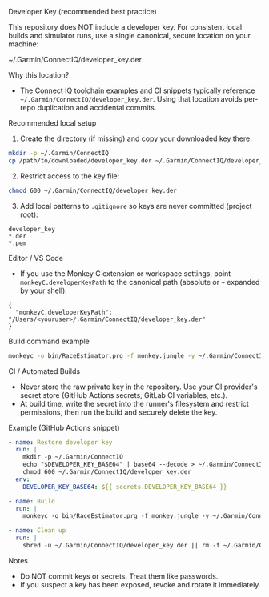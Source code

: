 Developer Key (recommended best practice)

This repository does NOT include a developer key. For consistent local builds and simulator runs, use a single canonical, secure location on your machine:

~/.Garmin/ConnectIQ/developer_key.der

Why this location?

- The Connect IQ toolchain examples and CI snippets typically reference `~/.Garmin/ConnectIQ/developer_key.der`. Using that location avoids per-repo duplication and accidental commits.

Recommended local setup

1. Create the directory (if missing) and copy your downloaded key there:

```bash
mkdir -p ~/.Garmin/ConnectIQ
cp /path/to/downloaded/developer_key.der ~/.Garmin/ConnectIQ/developer_key.der
```

2. Restrict access to the key file:

```bash
chmod 600 ~/.Garmin/ConnectIQ/developer_key.der
```

3. Add local patterns to `.gitignore` so keys are never committed (project root):

```
developer_key
*.der
*.pem
```

Editor / VS Code

- If you use the Monkey C extension or workspace settings, point `monkeyC.developerKeyPath` to the canonical path (absolute or `~` expanded by your shell):

```jsonc
{
  "monkeyC.developerKeyPath": "/Users/<youruser>/.Garmin/ConnectIQ/developer_key.der"
}
```

Build command example

```bash
monkeyc -o bin/RaceEstimator.prg -f monkey.jungle -y ~/.Garmin/ConnectIQ/developer_key.der -d fenix7
```

CI / Automated Builds

- Never store the raw private key in the repository. Use your CI provider's secret store (GitHub Actions secrets, GitLab CI variables, etc.).
- At build time, write the secret into the runner's filesystem and restrict permissions, then run the build and securely delete the key.

Example (GitHub Actions snippet)

```yaml
- name: Restore developer key
  run: |
    mkdir -p ~/.Garmin/ConnectIQ
    echo "$DEVELOPER_KEY_BASE64" | base64 --decode > ~/.Garmin/ConnectIQ/developer_key.der
    chmod 600 ~/.Garmin/ConnectIQ/developer_key.der
  env:
    DEVELOPER_KEY_BASE64: ${{ secrets.DEVELOPER_KEY_BASE64 }}

- name: Build
  run: |
    monkeyc -o bin/RaceEstimator.prg -f monkey.jungle -y ~/.Garmin/ConnectIQ/developer_key.der -d fenix7

- name: Clean up
  run: |
    shred -u ~/.Garmin/ConnectIQ/developer_key.der || rm -f ~/.Garmin/ConnectIQ/developer_key.der
```

Notes

- Do NOT commit keys or secrets. Treat them like passwords.
- If you suspect a key has been exposed, revoke and rotate it immediately.
